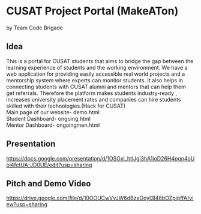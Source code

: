 # CUSAT Project Portal (MakeATon)
by Team Code Brigade 
## Idea 
This is a portal for CUSAT students that aims to bridge the gap between the learning experience of students and the working environment. We have a web application for providing easily accessible real world projects and a mentorship system where experts can monitor students. It also helps in connecting students with CUSAT alumni and mentors that can help them get referrals. Therefore the platform makes students industry-ready , increases university placement rates and companies can hire students skilled with their technologies.(Hack for CUSAT)  
Main page of our website- demo.html  
Student Dashboard- ongoing.html  
Mentor Dashboard- ongoingmen.html  
## Presentation 
https://docs.google.com/presentation/d/1OSGxl_htlJgi3hA1ioD26H4pqn4oUoi4fctUA-JD0UE/edit?usp=sharing  
## Pitch and Demo Video 
https://drive.google.com/file/d/10OOUCwVvJW6dBzxOoyl3l48bOZpipffA/view?usp=sharing
